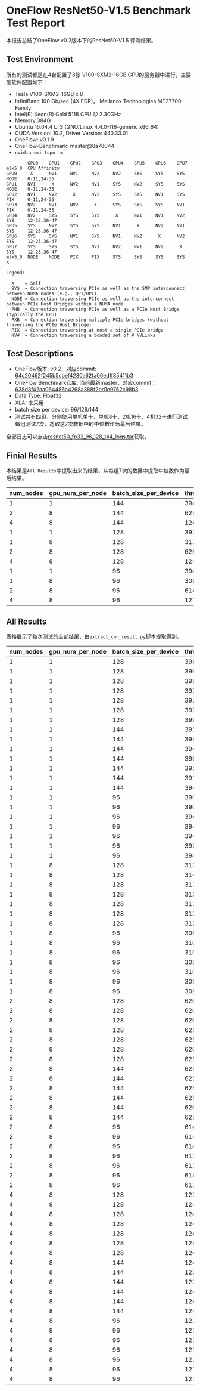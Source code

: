 # OneFlow ResNet50-V1.5 Benchmark Test Report

本报告总结了OneFlow v0.2版本下的ResNet50-V1.5 评测结果。

## Test Environment

所有的测试都是在4台配置了8张 V100-SXM2-16GB GPU的服务器中进行，主要硬软件配置如下：

- Tesla V100-SXM2-16GB x 8
- InfiniBand 100 Gb/sec (4X EDR)， Mellanox Technologies MT27700 Family
- Intel(R) Xeon(R) Gold 5118 CPU @ 2.30GHz
- Memory 384G
- Ubuntu 16.04.4 LTS (GNU/Linux 4.4.0-116-generic x86_64)
- CUDA Version: 10.2, Driver Version: 440.33.01
- OneFlow: v0.1.9 
- OneFlow-Benchmark: master@8a78044
- `nvidia-smi topo -m`

```
        GPU0    GPU1    GPU2    GPU3    GPU4    GPU5    GPU6    GPU7    mlx5_0  CPU Affinity
GPU0     X      NV1     NV1     NV2     NV2     SYS     SYS     SYS     NODE    0-11,24-35
GPU1    NV1      X      NV2     NV1     SYS     NV2     SYS     SYS     NODE    0-11,24-35
GPU2    NV1     NV2      X      NV2     SYS     SYS     NV1     SYS     PIX     0-11,24-35
GPU3    NV2     NV1     NV2      X      SYS     SYS     SYS     NV1     PIX     0-11,24-35
GPU4    NV2     SYS     SYS     SYS      X      NV1     NV1     NV2     SYS     12-23,36-47
GPU5    SYS     NV2     SYS     SYS     NV1      X      NV2     NV1     SYS     12-23,36-47
GPU6    SYS     SYS     NV1     SYS     NV1     NV2      X      NV2     SYS     12-23,36-47
GPU7    SYS     SYS     SYS     NV1     NV2     NV1     NV2      X      SYS     12-23,36-47
mlx5_0  NODE    NODE    PIX     PIX     SYS     SYS     SYS     SYS      X

Legend:

  X    = Self
  SYS  = Connection traversing PCIe as well as the SMP interconnect between NUMA nodes (e.g., QPI/UPI)
  NODE = Connection traversing PCIe as well as the interconnect between PCIe Host Bridges within a NUMA node
  PHB  = Connection traversing PCIe as well as a PCIe Host Bridge (typically the CPU)
  PXB  = Connection traversing multiple PCIe bridges (without traversing the PCIe Host Bridge)
  PIX  = Connection traversing at most a single PCIe bridge
  NV#  = Connection traversing a bonded set of # NVLinks

```

## Test Descriptions

- OneFlow版本: v0.2，对应commit: [64c20462f245b5cbef4230a62fa06edff85411b3](https://github.com/Oneflow-Inc/oneflow/commit/64c20462f245b5cbef4230a62fa06edff85411b3)
- OneFlow Benchmark仓库: 当前最新master，对应commit：[638d8f42aa064486a4268a388f2bd1e9762c98b3](https://github.com/Oneflow-Inc/OneFlow-Benchmark/commit/638d8f42aa064486a4268a388f2bd1e9762c98b3)
- Data Type: Float32
- XLA: 未采用
- batch size per device: 96/128/144
- 测试共有四组，分别使用单机单卡、单机8卡、2机16卡、4机32卡进行测试，每组测试7次，选取这7次数据中的中位数作为最后结果。

全部日志可以点击[resnet50_fp32_96_128_144_logs.tar](http://oneflow-public.oss-cn-beijing.aliyuncs.com/oneflow_test_log/oneflow_0.2/DLPerf/resnet50_fp32_96_128_144_logs.tar)获取。

## Finial Results

本结果是`All Results`中提取出来的结果，从每组7次的数据中提取中位数作为最后结果。

| num_nodes | gpu_num_per_node | batch_size_per_device | throughput | speedup |
|-----------|------------------|-----------------------|------------|---------|
| 1 | 1 | 144 | 394.87 | 1.00 |
| 2 | 8 | 144 | 6254.94 | 15.84 |
| 4 | 8 | 144 | 12407.59 | 31.42 |
| 1 | 1 | 128 | 397.64 | 1.00 |
| 1 | 8 | 128 | 3130.34 | 7.87 |
| 2 | 8 | 128 | 6260.30 | 15.74 |
| 4 | 8 | 128 | 12411.97 | 31.21 |
| 1 | 1 | 96 | 394.62 | 1.00 |
| 1 | 8 | 96 | 3095.36 | 7.84 |
| 2 | 8 | 96 | 6141.07 | 15.56 |
| 4 | 8 | 96 | 12162.41 | 30.82 |


## All Results

表格展示了每次测试的全部结果，由`extract_cnn_result.py`脚本提取得到。

| num_nodes | gpu_num_per_node | batch_size_per_device | throughput |
|-----------|------------------|-----------------------|------------|
| 1 | 1 | 128 | 398.00 |
| 1 | 1 | 128 | 396.75 |
| 1 | 1 | 128 | 398.09 |
| 1 | 1 | 128 | 397.21 |
| 1 | 1 | 128 | 397.64 |
| 1 | 1 | 128 | 397.52 |
| 1 | 1 | 128 | 399.98 |
| 1 | 1 | 144 | 395.74 |
| 1 | 1 | 144 | 394.34 |
| 1 | 1 | 144 | 394.30 |
| 1 | 1 | 144 | 396.18 |
| 1 | 1 | 144 | 395.13 |
| 1 | 1 | 144 | 391.78 |
| 1 | 1 | 144 | 394.87 |
| 1 | 1 | 96 | 396.08 |
| 1 | 1 | 96 | 390.98 |
| 1 | 1 | 96 | 394.63 |
| 1 | 1 | 96 | 394.62 |
| 1 | 1 | 96 | 394.82 |
| 1 | 1 | 96 | 392.67 |
| 1 | 1 | 96 | 394.32 |
| 1 | 8 | 128 | 3134.08 |
| 1 | 8 | 128 | 3148.21 |
| 1 | 8 | 128 | 3119.86 |
| 1 | 8 | 128 | 3126.80 |
| 1 | 8 | 128 | 3130.34 |
| 1 | 8 | 128 | 3136.95 |
| 1 | 8 | 128 | 3120.94 |
| 1 | 8 | 96 | 3067.59 |
| 1 | 8 | 96 | 3101.52 |
| 1 | 8 | 96 | 3101.09 |
| 1 | 8 | 96 | 3087.12 |
| 1 | 8 | 96 | 3101.12 |
| 1 | 8 | 96 | 3095.36 |
| 1 | 8 | 96 | 3092.19 |
| 2 | 8 | 128 | 6262.19 |
| 2 | 8 | 128 | 6260.30 |
| 2 | 8 | 128 | 6264.03 |
| 2 | 8 | 128 | 6255.27 |
| 2 | 8 | 128 | 6254.53 |
| 2 | 8 | 128 | 6262.73 |
| 2 | 8 | 128 | 6253.00 |
| 2 | 8 | 144 | 6254.81 |
| 2 | 8 | 144 | 6254.92 |
| 2 | 8 | 144 | 6259.26 |
| 2 | 8 | 144 | 6254.96 |
| 2 | 8 | 144 | 6265.04 |
| 2 | 8 | 144 | 6250.34 |
| 2 | 8 | 96 | 6149.05 |
| 2 | 8 | 96 | 6145.07 |
| 2 | 8 | 96 | 6146.86 |
| 2 | 8 | 96 | 6135.97 |
| 2 | 8 | 96 | 6135.39 |
| 2 | 8 | 96 | 6141.07 |
| 2 | 8 | 96 | 6134.25 |
| 4 | 8 | 128 | 12394.24 |
| 4 | 8 | 128 | 12444.92 |
| 4 | 8 | 128 | 12402.12 |
| 4 | 8 | 128 | 12405.41 |
| 4 | 8 | 128 | 12413.94 |
| 4 | 8 | 128 | 12424.62 |
| 4 | 8 | 128 | 12411.97 |
| 4 | 8 | 144 | 12411.30 |
| 4 | 8 | 144 | 12396.80 |
| 4 | 8 | 144 | 12395.73 |
| 4 | 8 | 144 | 12419.39 |
| 4 | 8 | 144 | 12408.18 |
| 4 | 8 | 144 | 12407.00 |
| 4 | 8 | 96 | 12153.40 |
| 4 | 8 | 96 | 12162.41 |
| 4 | 8 | 96 | 12163.59 |
| 4 | 8 | 96 | 12182.33 |
| 4 | 8 | 96 | 12155.98 |
| 4 | 8 | 96 | 12153.02 |
| 4 | 8 | 96 | 12173.02 |
